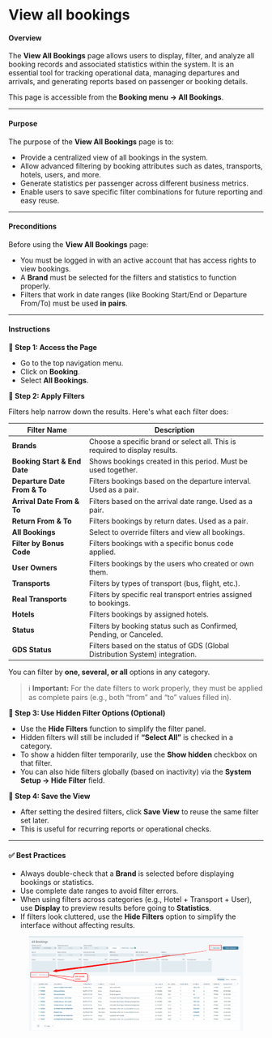 # View all bookings

#### **Overview**

The **View All Bookings** page allows users to display, filter, and analyze all booking records and associated statistics within the system. It is an essential tool for tracking operational data, managing departures and arrivals, and generating reports based on passenger or booking details.

This page is accessible from the **Booking menu → All Bookings**.

***

#### **Purpose**

The purpose of the **View All Bookings** page is to:

* Provide a centralized view of all bookings in the system.
* Allow advanced filtering by booking attributes such as dates, transports, hotels, users, and more.
* Generate statistics per passenger across different business metrics.
* Enable users to save specific filter combinations for future reporting and easy reuse.

***

#### **Preconditions**

Before using the **View All Bookings** page:

* You must be logged in with an active account that has access rights to view bookings.
* A **Brand** must be selected for the filters and statistics to function properly.
* Filters that work in date ranges (like Booking Start/End or Departure From/To) must be used **in pairs**.

***

#### **Instructions**

**🔹 Step 1: Access the Page**

* Go to the top navigation menu.
* Click on **Booking**.
* Select **All Bookings**.

**🔹 Step 2: Apply Filters**

Filters help narrow down the results. Here's what each filter does:

| **Filter Name**              | **Description**                                                              |
| ---------------------------- | ---------------------------------------------------------------------------- |
| **Brands**                   | Choose a specific brand or select all. This is required to display results.  |
| **Booking Start & End Date** | Shows bookings created in this period. Must be used together.                |
| **Departure Date From & To** | Filters bookings based on the departure interval. Used as a pair.            |
| **Arrival Date From & To**   | Filters based on the arrival date range. Used as a pair.                     |
| **Return From & To**         | Filters bookings by return dates. Used as a pair.                            |
| **All Bookings**             | Select to override filters and view all bookings.                            |
| **Filter by Bonus Code**     | Filters bookings with a specific bonus code applied.                         |
| **User Owners**              | Filters bookings by the users who created or own them.                       |
| **Transports**               | Filters by types of transport (bus, flight, etc.).                           |
| **Real Transports**          | Filters by specific real transport entries assigned to bookings.             |
| **Hotels**                   | Filters bookings by assigned hotels.                                         |
| **Status**                   | Filters by booking status such as Confirmed, Pending, or Canceled.           |
| **GDS Status**               | Filters based on the status of GDS (Global Distribution System) integration. |

You can filter by **one, several, or all** options in any category.

> ℹ️ **Important:** For the date filters to work properly, they must be applied as complete pairs (e.g., both “from” and “to” values filled in).

**🔹 Step 3: Use Hidden Filter Options (Optional)**

* Use the **Hide Filters** function to simplify the filter panel.
* Hidden filters will still be included if **“Select All”** is checked in a category.
* To show a hidden filter temporarily, use the **Show hidden** checkbox on that filter.
* You can also hide filters globally (based on inactivity) via the **System Setup → Hide Filter** field.

**🔹 Step 4: Save the View**

* After setting the desired filters, click **Save View** to reuse the same filter set later.
* This is useful for recurring reports or operational checks.

***

#### ✅ Best Practices

* Always double-check that a **Brand** is selected before displaying bookings or statistics.
* Use complete date ranges to avoid filter errors.
* When using filters across categories (e.g., Hotel + Transport + User), use **Display** to preview results before going to **Statistics**.
* If filters look cluttered, use the **Hide Filters** option to simplify the interface without affecting results.

<figure><img src="../../.gitbook/assets/image (8) (1) (1) (1) (1) (1) (1) (1) (1) (1) (1) (1) (1) (1) (1) (1) (1) (1) (1) (1) (1) (1) (1) (1).png" alt=""><figcaption></figcaption></figure>

